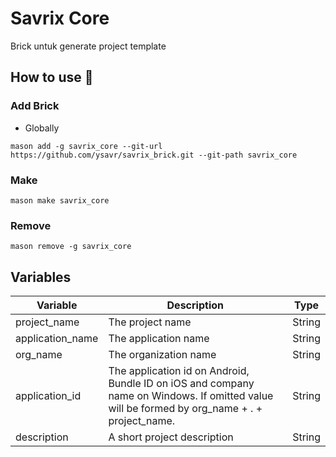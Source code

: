 # Savrix Core

Brick untuk generate project template

## How to use 🚀
### Add Brick 
- Globally
```
mason add -g savrix_core --git-url https://github.com/ysavr/savrix_brick.git --git-path savrix_core
```

### Make
```
mason make savrix_core
```

### Remove
```
mason remove -g savrix_core
```

## Variables 
 Variable | Description                     | Type                                        | 
| - | - | - |
| project_name | The project name | String |
| application_name | The application name | String |
| org_name | The organization name | String |
| application_id | The application id on Android, Bundle ID on iOS and company name on Windows. If omitted value will be formed by org_name + . + project_name. | String |
| description | A short project description | String |